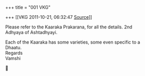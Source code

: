 +++
title = "001 VKG"

+++
[[VKG	2011-10-21, 06:32:47 [Source](https://groups.google.com/g/bvparishat/c/eMz5V0QMC-M)]]



Please refer to the Kaaraka Prakarana, for all the details. 2nd  
Adhyaya of Ashtadhyayi.

Each of the Kaaraka has some varieties, some even specific to a  
Dhaatu.  
Regards  
Vamshi



